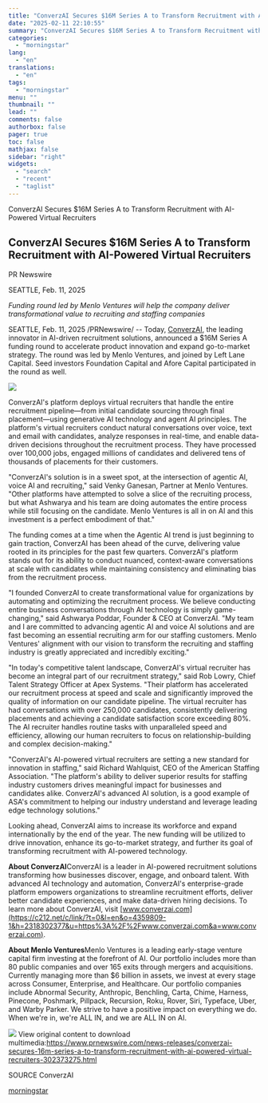```yaml
---
title: "ConverzAI Secures $16M Series A to Transform Recruitment with AI-Powered Virtual Recruiters"
date: "2025-02-11 22:10:55"
summary: "ConverzAI Secures $16M Series A to Transform Recruitment with AI-Powered Virtual Recruiters ConverzAI Secures $16M Series A to Transform Recruitment with AI-Powered Virtual Recruiters PR Newswire SEATTLE, Feb. 11, 2025 Funding round led by Menlo Ventures will help the company deliver transformational value to recruiting and staffing companies SEATTLE, Feb...."
categories:
  - "morningstar"
lang:
  - "en"
translations:
  - "en"
tags:
  - "morningstar"
menu: ""
thumbnail: ""
lead: ""
comments: false
authorbox: false
pager: true
toc: false
mathjax: false
sidebar: "right"
widgets:
  - "search"
  - "recent"
  - "taglist"
---
```


ConverzAI Secures $16M Series A to Transform Recruitment with AI-Powered Virtual Recruiters

ConverzAI Secures $16M Series A to Transform Recruitment with AI-Powered Virtual Recruiters
-------------------------------------------------------------------------------------------

PR Newswire

SEATTLE, Feb. 11, 2025


*Funding round led by Menlo Ventures will help the company deliver transformational value to recruiting and staffing companies*

SEATTLE, Feb. 11, 2025 /PRNewswire/ -- Today, [ConverzAI](https://c212.net/c/link/?t=0&l=en&o=4359809-1&h=548963663&u=https%3A%2F%2Fwww.converzai.com%2F&a=ConverzAI), the leading innovator in AI-driven recruitment solutions, announced a $16M Series A funding round to accelerate product innovation and expand go-to-market strategy. The round was led by Menlo Ventures, and joined by Left Lane Capital. Seed investors Foundation Capital and Afore Capital participated in the round as well.

[![](https://mma.prnewswire.com/media/2617364/ConverzAI_Logo.jpg)](https://mma.prnewswire.com/media/2617364/ConverzAI_Logo.html)

ConverzAI's platform deploys virtual recruiters that handle the entire recruitment pipeline—from initial candidate sourcing through final placement—using generative AI technology and agent AI principles. The platform's virtual recruiters conduct natural conversations over voice, text and email with candidates, analyze responses in real-time, and enable data-driven decisions throughout the recruitment process. They have processed over 100,000 jobs, engaged millions of candidates and delivered tens of thousands of placements for their customers.

"ConverzAI's solution is in a sweet spot, at the intersection of agentic AI, voice AI and recruiting," said Venky Ganesan, Partner at Menlo Ventures. "Other platforms have attempted to solve a slice of the recruiting process, but what Ashwarya and his team are doing automates the entire process while still focusing on the candidate. Menlo Ventures is all in on AI and this investment is a perfect embodiment of that."

The funding comes at a time when the Agentic AI trend is just beginning to gain traction, ConverzAI has been ahead of the curve, delivering value rooted in its principles for the past few quarters. ConverzAI's platform stands out for its ability to conduct nuanced, context-aware conversations at scale with candidates while maintaining consistency and eliminating bias from the recruitment process.

"I founded ConverzAI to create transformational value for organizations by automating and optimizing the recruitment process. We believe conducting entire business conversations through AI technology is simply game-changing," said Ashwarya Poddar, Founder & CEO at ConverzAI. "My team and I are committed to advancing agentic AI and voice AI solutions and are fast becoming an essential recruiting arm for our staffing customers. Menlo Ventures' alignment with our vision to transform the recruiting and staffing industry is greatly appreciated and incredibly exciting."

"In today's competitive talent landscape, ConverzAI's virtual recruiter has become an integral part of our recruitment strategy," said Rob Lowry, Chief Talent Strategy Officer at Apex Systems. "Their platform has accelerated our recruitment process at speed and scale and significantly improved the quality of information on our candidate pipeline. The virtual recruiter has had conversations with over 250,000 candidates, consistently delivering placements and achieving a candidate satisfaction score exceeding 80%. The AI recruiter handles routine tasks with unparalleled speed and efficiency, allowing our human recruiters to focus on relationship-building and complex decision-making."

"ConverzAI's AI-powered virtual recruiters are setting a new standard for innovation in staffing," said Richard Wahlquist, CEO of the American Staffing Association. "The platform's ability to deliver superior results for staffing industry customers drives meaningful impact for businesses and candidates alike. ConverzAI's advanced AI solution, is a good example of ASA's commitment to helping our industry understand and leverage leading edge technology solutions."

Looking ahead, ConverzAI aims to increase its workforce and expand internationally by the end of the year. The new funding will be utilized to drive innovation, enhance its go-to-market strategy, and further its goal of transforming recruitment with AI-powered technology.

**About ConverzAI**ConverzAI is a leader in AI-powered recruitment solutions transforming how businesses discover, engage, and onboard talent. With advanced AI technology and automation, ConverzAI's enterprise-grade platform empowers organizations to streamline recruitment efforts, deliver better candidate experiences, and make data-driven hiring decisions. To learn more about ConverzAI, visit [www.converzai.com](https://c212.net/c/link/?t=0&l=en&o=4359809-1&h=2318302377&u=https%3A%2F%2Fwww.converzai.com&a=www.converzai.com).

**About Menlo Ventures**Menlo Ventures is a leading early-stage venture capital firm investing at the forefront of AI. Our portfolio includes more than 80 public companies and over 165 exits through mergers and acquisitions. Currently managing more than $6 billion in assets, we invest at every stage across Consumer, Enterprise, and Healthcare. Our portfolio companies include Abnormal Security, Anthropic, Benchling, Carta, Chime, Harness, Pinecone, Poshmark, Pillpack, Recursion, Roku, Rover, Siri, Typeface, Uber, and Warby Parker. We strive to have a positive impact on everything we do. When we're in, we're ALL IN, and we are ALL IN on AI.

 ![](https://c212.net/c/img/favicon.png?sn=LA16371&sd=2025-02-11) View original content to download multimedia:<https://www.prnewswire.com/news-releases/converzai-secures-16m-series-a-to-transform-recruitment-with-ai-powered-virtual-recruiters-302373275.html>

SOURCE ConverzAI

[morningstar](https://www.morningstar.com/news/pr-newswire/20250211la16371/converzai-secures-16m-series-a-to-transform-recruitment-with-ai-powered-virtual-recruiters)
